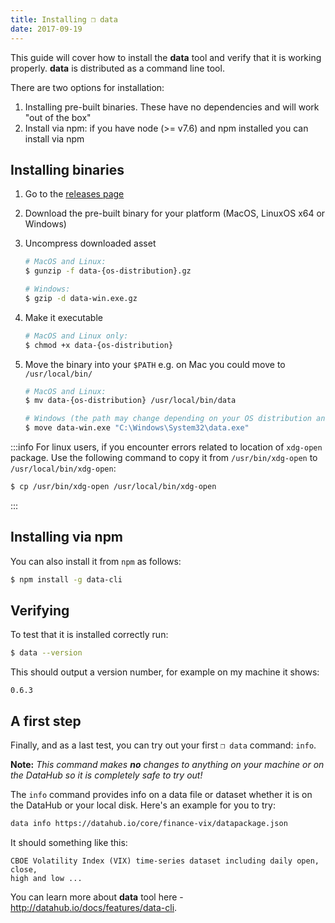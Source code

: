 ```yaml
---
title: Installing ❒ data
date: 2017-09-19
---
```


This guide will cover how to install the **data** tool and verify that it is working properly. **data** is distributed as a command line tool.

There are two options for installation:

1. Installing pre-built binaries. These have no dependencies and will work "out of the box"
2. Install via npm: if you have node (>= v7.6) and npm installed you can install via npm

## Installing binaries

1. Go to the [releases page](/download)
2. Download the pre-built binary for your platform (MacOS, LinuxOS x64 or Windows)
3. Uncompress downloaded asset

    ```bash
    # MacOS and Linux:
    $ gunzip -f data-{os-distribution}.gz

    # Windows:
    $ gzip -d data-win.exe.gz
    ```
4. Make it executable

    ```bash
    # MacOS and Linux only:
    $ chmod +x data-{os-distribution}
    ```
5. Move the binary into your `$PATH` e.g. on Mac you could move to `/usr/local/bin/`

    ```bash
    # MacOS and Linux:
    $ mv data-{os-distribution} /usr/local/bin/data

    # Windows (the path may change depending on your OS distribution and configurations):
    $ move data-win.exe "C:\Windows\System32\data.exe"
    ```

:::info
For linux users, if you encounter errors related to location of `xdg-open` package. Use the following command to copy it from `/usr/bin/xdg-open` to `/usr/local/bin/xdg-open`:

```bash
$ cp /usr/bin/xdg-open /usr/local/bin/xdg-open
```
:::

## Installing via npm

You can also install it from `npm` as follows:

```bash
$ npm install -g data-cli
```

## Verifying

To test that it is installed correctly run:

```bash
$ data --version
```

This should output a version number, for example on my machine it shows:

```
0.6.3
```

## A first step

Finally, and as a last test, you can try out your first `❒ data` command: `info`.

**Note:** *This command makes **no** changes to anything on your machine or on the DataHub so it is completely safe to try out!*

The `info` command provides info on a data file or dataset whether it is on the DataHub or your local disk. Here's an example for you to try:

```bash
data info https://datahub.io/core/finance-vix/datapackage.json
```

It should something like this:

```cli-output
CBOE Volatility Index (VIX) time-series dataset including daily open, close,
high and low ...
```

You can learn more about **data** tool here - http://datahub.io/docs/features/data-cli.
